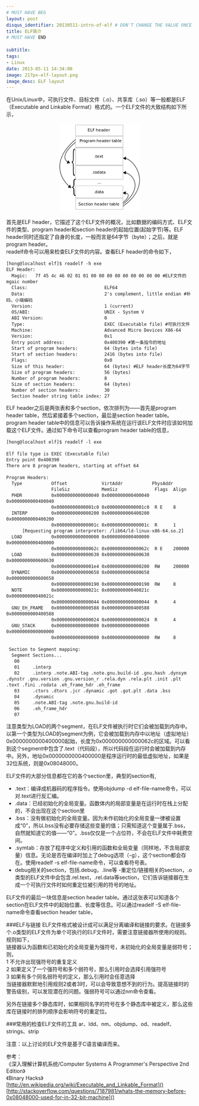 ```yaml
---
# MUST HAVE BEG
layout: post
disqus_identifier: 20130511-intro-of-elf # DON'T CHANGE THE VALUE ONCE SET
title: ELF简介
# MUST HAVE END

subtitle:
tags: 
- Linux
date: 2013-05-11 14:34:00
image: 217px-elf-layout.png	
image_desc: ELF layout
---
```

在Unix/Linux中，可执行文件、目标文件（.o）、共享库（.so）等一般都是ELF（Executable and Linkable Format）格式的。一个ELF文件的大致结构如下所示，  

<!-- at least one blank line before <div>, <p>, <pre> or <table>,
and one blank after </div>.
but you can use <span>, <cite>, <del> freely -->
<div style="text-align: center;">
  <img src="/images/blog/217px-elf-layout.png" alt="ELF layout">
</div>

首先是ELF header，它描述了这个ELF文件的概况，比如数据的编码方式、ELF文件的类型、program header和section header的起始位置(起始字节)等。ELF header同时还指定了自身的长度，一般而言是64字节（byte）；之后，就是program header。  
readelf命令可以用来检查ELF文件的内容。查看ELF header的命令如下，      
<!--more-->

	[hong@localhost elf]$ readelf -h exe
	ELF Header:
	  Magic:   7f 45 4c 46 02 01 01 00 00 00 00 00 00 00 00 00 #ELF文件的mgaic number
	  Class:                             ELF64
	  Data:                              2's complement, little endian #补码，小端编码
	  Version:                           1 (current)
	  OS/ABI:                            UNIX - System V
	  ABI Version:                       0
	  Type:                              EXEC (Executable file) #可执行文件
	  Machine:                           Advanced Micro Devices X86-64
	  Version:                           0x1
	  Entry point address:               0x400390 #第一条指令的地址
	  Start of program headers:          64 (bytes into file) 
	  Start of section headers:          2416 (bytes into file)
	  Flags:                             0x0
	  Size of this header:               64 (bytes) #ELF header长度为64字节
	  Size of program headers:           56 (bytes)
	  Number of program headers:         8
	  Size of section headers:           64 (bytes)
	  Number of section headers:         30
	  Section header string table index: 27
	
ELF header之后是两张表和多个section，依次排列为——首先是program header table，然后紧接着多个section，最后是section header table。  
program header table中的信息可以告诉操作系统在运行该ELF文件时应该如何加载这个ELF文件。通过如下命令可以查看program header table的信息，

	[hong@localhost elf]$ readelf -l exe
	 
	Elf file type is EXEC (Executable file)
	Entry point 0x400390
	There are 8 program headers, starting at offset 64
	 
	Program Headers:
	  Type           Offset             VirtAddr           PhysAddr
	                 FileSiz            MemSiz              Flags  Align
	  PHDR           0x0000000000000040 0x0000000000400040 0x0000000000400040
	                 0x00000000000001c0 0x00000000000001c0  R E    8
	  INTERP         0x0000000000000200 0x0000000000400200 0x0000000000400200
	                 0x000000000000001c 0x000000000000001c  R      1
	      [Requesting program interpreter: /lib64/ld-linux-x86-64.so.2]
	  LOAD           0x0000000000000000 0x0000000000400000 0x0000000000400000
	                 0x000000000000062c 0x000000000000062c  R E    200000
	  LOAD           0x0000000000000630 0x0000000000600630 0x0000000000600630
	                 0x00000000000001e4 0x0000000000000200  RW     200000
	  DYNAMIC        0x0000000000000658 0x0000000000600658 0x0000000000600658
	                 0x0000000000000190 0x0000000000000190  RW     8
	  NOTE           0x000000000000021c 0x000000000040021c 0x000000000040021c
	                 0x0000000000000044 0x0000000000000044  R      4
	  GNU_EH_FRAME   0x0000000000000588 0x0000000000400588 0x0000000000400588
	                 0x0000000000000024 0x0000000000000024  R      4
	  GNU_STACK      0x0000000000000000 0x0000000000000000 0x0000000000000000
	                 0x0000000000000000 0x0000000000000000  RW     8
	 
	 Section to Segment mapping:
	  Segment Sections...
	   00     
	   01     .interp 
	   02     .interp .note.ABI-tag .note.gnu.build-id .gnu.hash .dynsym .dynstr .gnu.version .gnu.version_r .rela.dyn .rela.plt .init .plt .text .fini .rodata .eh_frame_hdr .eh_frame 
	   03     .ctors .dtors .jcr .dynamic .got .got.plt .data .bss 
	   04     .dynamic 
	   05     .note.ABI-tag .note.gnu.build-id 
	   06     .eh_frame_hdr 
	   07 
  
注意类型为LOAD的两个segment，在ELF文件被执行时它们会被加载到内存中。以第一个类型为LOAD的segment为例，它会被加载到内存中以地址（虚拟地址）0x0000000000400000起始，长度为0x000000000000062c的区域。可以看到这个segment中包含了.text（代码段），所以代码段在运行时会被加载到内存中。另外，地址0x0000000000400000是程序运行时的最低虚拟地址，如果是32位系统，则是0x08048000。

ELF文件的大部分信息都在它的各个section里，典型的section有,

- .text：编译成机器码的程序指令。使用objdump -d elf-file-name命令，可以对.text进行反汇编。  
- .data：已经初始化的全局变量。函数体内的局部变量是在运行时在栈上分配的，不会出现在这个section里
- .bss：没有做初始化的全局变量。因为未作初始化的全局变量一律被设置成“0”，所以.bss没有必要存储这些变量的值；只需知道这个变量属于.bss，自然就知道它的值——“0”。.bss仅仅是一个占位符，不会在ELF文件中耗费空间。
- .symtab：存放了程序中定义和引用的函数和全局变量（同样地，不含局部变量）信息。无论是否在编译时加上了debug选项（-g），这个section都会存在。使用readelf -s elf-file-name命令，可以查看符号表。
- debug相关的section，包括.debug，.line等
-重定位/链接相关的section，.o类型的ELF文件中会包含.rel.text，.rel.data等section，它们告诉链接器在生成一个可执行文件时如何重定位被引用的符号的地址。

ELF文件的最后一块信息是section header table。通过这张表可以知道各个section在ELF文件中的起始位置、长度等信息。可以通过readelf -S elf-file-name命令查看section header table，

###ELF与链接
ELF文件格式被设计成可以满足分离编译和链接的要求。在链接多个.o类型的ELF文件为单个可执行的ELF文件时，需要注意链接器所使用的规则。规则如下，  
链接器认为函数和已初始化的全局变量为强符号，未初始化的全局变量是弱符号；则，  
1 不允许出现强符号的重复定义  
2 如果定义了一个强符号和多个弱符号，那么引用时会选择引用强符号   
3 如果有多个同名弱符号的定义，那么引用时会任意选择   
当链接器默默地引用规则2或者3时，可以会导致意想不到的行为。提高链接时的警告级别，可以发现潜在的问题。强弱符号可以通过nm命令查看。

另外在链接多个静态库时，如果相同名字的符号在多个静态库中被定义，那么这些库在链接时的排列顺序会影响符号的重定位。
	
###常用的检查ELF文件的工具
ar、ldd、nm、objdump、od、readelf、strings、strip


注意：以上讨论的ELF文件是基于C语言编译而来。

参考：  
《深入理解计算机系统/Computer Systems A Programmer's Perspective 2nd Edition》  
《Binary Hacks》  
[http://en.wikipedia.org/wiki/Executable_and_Linkable_Format]()  
[http://stackoverflow.com/questions/7187981/whats-the-memory-before-0x08048000-used-for-in-32-bit-machine]()


